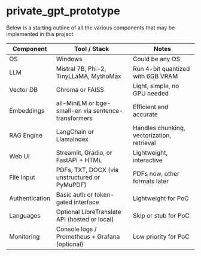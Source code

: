 # private_gpt_prototype

Below is a starting outline of all the various components that may be implemented in this project   

| Component | Tool / Stack | Notes |
| --------- | ------------ | ----- |
OS	|	Windows	|		Could be any OS
LLM	|	Mistral 7B, Phi-2, TinyLLaMA, MythoMax	|		Run 4-bit quantized with 6GB VRAM
Vector DB |	Chroma or FAISS					|	Light, simple, no GPU needed
Embeddings |	all-MiniLM or bge-small-en via sentence-transformers |	Efficient and accurate
RAG Engine |	LangChain or LlamaIndex			|		Handles chunking, vectorization, retrieval
Web UI	|	Streamlit, Gradio, or FastAPI + HTML	|		Lightweight, interactive
File Input	| PDFs, TXT, DOCX (via unstructured or PyMuPDF)	|	PDFs now, other formats later
Authentication |	Basic auth or token-gated interface		|	Lightweight for PoC
Languages |	Optional LibreTranslate API (hosted or local)	|	Skip or stub for PoC
Monitoring |	Console logs / Prometheus + Grafana (optional)	|	Low priority for PoC